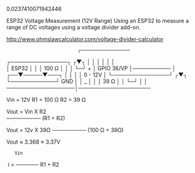 0.0237410071942446

ESP32 Voltage Measurement (12V Range)
Using an ESP32 to measure a range of DC voltages using a voltage divider add-on.

http://www.ohmslawcalculator.com/voltage-divider-calculator

                              ┌──────────────────
  ┌───────────────┐          ┌▼┐                │
  │               │          │ │                │  
  │     ESP32     │          │ │ 100 Ω          │
  │               │          └─┘                +
  │   GPIO 36/VP  │────────── │           ┌──▼─────▼───┐
  │               │           │           │   0 - 12V  │
  └───────────────┘          ┌▼┐          └────────────┘
         GND                 │ │                 _
          │                  │ │ 39 Ω            │
          │                  └─┘                 │
          │ ──────────────────│───────────────────

Vin = 12V
R1 = 100 Ω
R2 = 39 Ω

Vout = Vin X R2  
       ─────────
        (R1 + R2)
        
Vout = 12v X 39Ω
       ─────────
      (100 Ω + 39Ω)
      
 Vout ≈ 3.368 ≈ 3.37V

       Vin
​  i = ────── 
      R1 + R2
